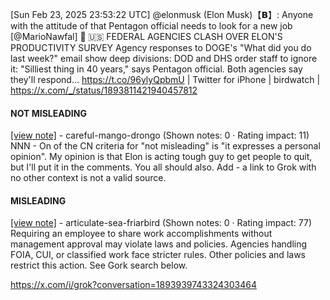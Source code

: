 [Sun Feb 23, 2025 23:53:22 UTC] @elonmusk (Elon Musk)【𝗕】: Anyone with the attitude of that Pentagon official needs to look for a new job [@MarioNawfal] 🚨 🇺🇸 FEDERAL AGENCIES CLASH OVER ELON'S PRODUCTIVITY SURVEY Agency responses to DOGE's "What did you do last week?" email show deep divisions: DOD and DHS order staff to ignore it: "Silliest thing in 40 years," says Pentagon official.  Both agencies say they'll respond… https://t.co/96ylyQpbmU | Twitter for iPhone | birdwatch | https://x.com/_/status/1893811421940457812

#### NOT MISLEADING

[[view note]](https://x.com/i/birdwatch/n/1894037987777822835) - careful-mango-drongo (Shown notes: 0 · Rating impact: 11)
NNN - On of the CN criteria for "not misleading" is "it expresses a personal opinion".   My opinion is that Elon is acting tough guy to get people to quit, but I'll put it in the comments.   You all should also.  Add -  a link to Grok with no other context is not a valid source.

#### MISLEADING

[[view note]](https://x.com/i/birdwatch/n/1893944004351262731) - articulate-sea-friarbird (Shown notes: 0 · Rating impact: 77)
Requiring an employee to share work accomplishments without management approval may violate laws and policies. Agencies handling FOIA, CUI, or classified work face stricter rules. Other policies and laws restrict this action. See Gork search below.

https://x.com/i/grok?conversation=1893939743324303464
